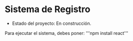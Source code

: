 <h1>Sistema de Registro</h1>

- Estado del proyecto: En construcción.

Para ejecutar el sistema, debes poner:
'''npm install react'''
